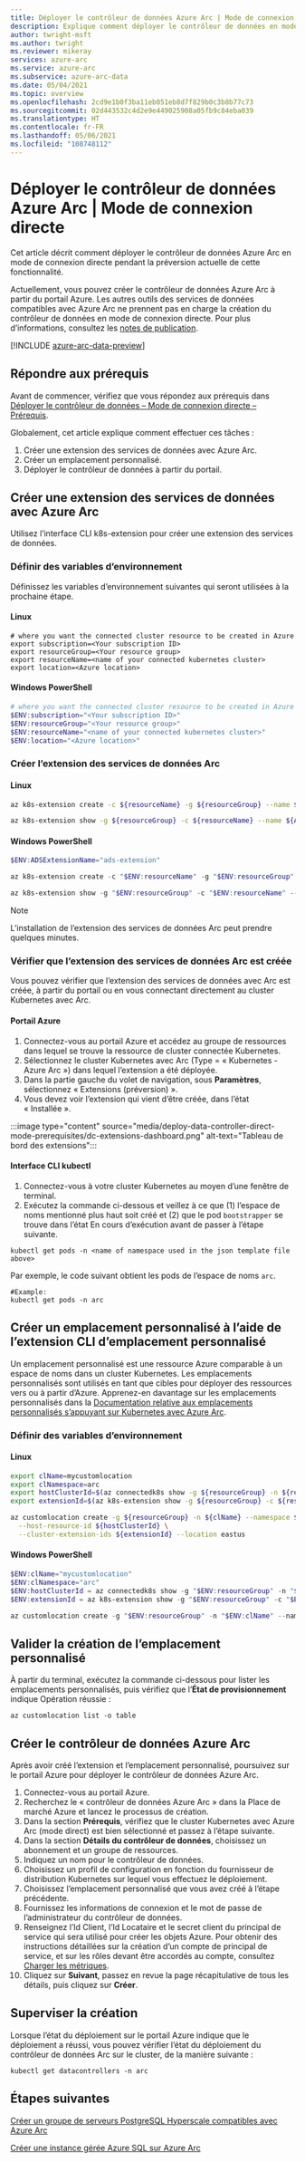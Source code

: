 ```yaml
---
title: Déployer le contrôleur de données Azure Arc | Mode de connexion directe
description: Explique comment déployer le contrôleur de données en mode de connexion directe.
author: twright-msft
ms.author: twright
ms.reviewer: mikeray
services: azure-arc
ms.service: azure-arc
ms.subservice: azure-arc-data
ms.date: 05/04/2021
ms.topic: overview
ms.openlocfilehash: 2cd9e1b0f3ba11eb051eb8d7f829b0c3b8b77c73
ms.sourcegitcommit: 02d443532c4d2e9e449025908a05fb9c84eba039
ms.translationtype: HT
ms.contentlocale: fr-FR
ms.lasthandoff: 05/06/2021
ms.locfileid: "108748112"
---
```

#  <a name="deploy-azure-arc-data-controller--direct-connect-mode"></a>Déployer le contrôleur de données Azure Arc | Mode de connexion directe

Cet article décrit comment déployer le contrôleur de données Azure Arc en mode de connexion directe pendant la préversion actuelle de cette fonctionnalité. 

Actuellement, vous pouvez créer le contrôleur de données Azure Arc à partir du portail Azure. Les autres outils des services de données compatibles avec Azure Arc ne prennent pas en charge la création du contrôleur de données en mode de connexion directe. Pour plus d’informations, consultez les [notes de publication](release-notes.md).

[!INCLUDE [azure-arc-data-preview](../../../includes/azure-arc-data-preview.md)]

## <a name="complete-prerequisites"></a>Répondre aux prérequis

Avant de commencer, vérifiez que vous répondez aux prérequis dans [Déployer le contrôleur de données – Mode de connexion directe – Prérequis](deploy-data-controller-direct-mode-prerequisites.md).

Globalement, cet article explique comment effectuer ces tâches :

1. Créer une extension des services de données avec Azure Arc. 
1. Créer un emplacement personnalisé.
1. Déployer le contrôleur de données à partir du portail.

## <a name="create-an-azure-arc-enabled-data-services-extension"></a>Créer une extension des services de données avec Azure Arc

Utilisez l’interface CLI k8s-extension pour créer une extension des services de données.

### <a name="set-environment-variables"></a>Définir des variables d’environnement

Définissez les variables d’environnement suivantes qui seront utilisées à la prochaine étape.

#### <a name="linux"></a>Linux

``` terminal
# where you want the connected cluster resource to be created in Azure 
export subscription=<Your subscription ID>
export resourceGroup=<Your resource group>
export resourceName=<name of your connected kubernetes cluster>
export location=<Azure location>
```

#### <a name="windows-powershell"></a>Windows PowerShell
``` PowerShell
# where you want the connected cluster resource to be created in Azure 
$ENV:subscription="<Your subscription ID>"
$ENV:resourceGroup="<Your resource group>"
$ENV:resourceName="<name of your connected kubernetes cluster>"
$ENV:location="<Azure location>"
```

### <a name="create-the-arc-data-services-extension"></a>Créer l’extension des services de données Arc

#### <a name="linux"></a>Linux

```bash
az k8s-extension create -c ${resourceName} -g ${resourceGroup} --name ${ADSExtensionName} --cluster-type connectedClusters --extension-type microsoft.arcdataservices --auto-upgrade false --scope cluster --release-namespace arc --config Microsoft.CustomLocation.ServiceAccount=sa-bootstrapper

az k8s-extension show -g ${resourceGroup} -c ${resourceName} --name ${ADSExtensionName} --cluster-type connectedclusters
```

#### <a name="windows-powershell"></a>Windows PowerShell
```PowerShell
$ENV:ADSExtensionName="ads-extension"

az k8s-extension create -c "$ENV:resourceName" -g "$ENV:resourceGroup" --name "$ENV:ADSExtensionName" --cluster-type connectedClusters --extension-type microsoft.arcdataservices --auto-upgrade false --scope cluster --release-namespace arc --config Microsoft.CustomLocation.ServiceAccount=sa-bootstrapper

az k8s-extension show -g "$ENV:resourceGroup" -c "$ENV:resourceName" --name "$ENV:ADSExtensionName" --cluster-type connectedclusters
```

> [!NOTE]
> L’installation de l’extension des services de données Arc peut prendre quelques minutes.

### <a name="verify-the-arc-data-services-extension-is-created"></a>Vérifier que l’extension des services de données Arc est créée

Vous pouvez vérifier que l’extension des services de données avec Arc est créée, à partir du portail ou en vous connectant directement au cluster Kubernetes avec Arc. 

#### <a name="azure-portal"></a>Portail Azure
1. Connectez-vous au portail Azure et accédez au groupe de ressources dans lequel se trouve la ressource de cluster connectée Kubernetes.
1. Sélectionnez le cluster Kubernetes avec Arc (Type = « Kubernetes - Azure Arc ») dans lequel l’extension a été déployée.
1. Dans la partie gauche du volet de navigation, sous **Paramètres**, sélectionnez « Extensions (préversion) ».
1. Vous devez voir l’extension qui vient d’être créée, dans l’état « Installée ».

:::image type="content" source="media/deploy-data-controller-direct-mode-prerequisites/dc-extensions-dashboard.png" alt-text="Tableau de bord des extensions":::

#### <a name="kubectl-cli"></a>Interface CLI kubectl

1. Connectez-vous à votre cluster Kubernetes au moyen d’une fenêtre de terminal.
1. Exécutez la commande ci-dessous et veillez à ce que (1) l’espace de noms mentionné plus haut soit créé et (2) que le pod `bootstrapper` se trouve dans l’état En cours d’exécution avant de passer à l’étape suivante.

``` console
kubectl get pods -n <name of namespace used in the json template file above>
```

Par exemple, le code suivant obtient les pods de l’espace de noms `arc`.

```console
#Example:
kubectl get pods -n arc
```

## <a name="create-a-custom-location-using-custom-location-cli-extension"></a>Créer un emplacement personnalisé à l’aide de l’extension CLI d’emplacement personnalisé

Un emplacement personnalisé est une ressource Azure comparable à un espace de noms dans un cluster Kubernetes.  Les emplacements personnalisés sont utilisés en tant que cibles pour déployer des ressources vers ou à partir d’Azure. Apprenez-en davantage sur les emplacements personnalisés dans la [Documentation relative aux emplacements personnalisés s’appuyant sur Kubernetes avec Azure Arc](../kubernetes/conceptual-custom-locations.md).

### <a name="set-environment-variables"></a>Définir des variables d’environnement

#### <a name="linux"></a>Linux

```bash
export clName=mycustomlocation
export clNamespace=arc
export hostClusterId=$(az connectedk8s show -g ${resourceGroup} -n ${resourceName} --query id -o tsv)
export extensionId=$(az k8s-extension show -g ${resourceGroup} -c ${resourceName} --cluster-type connectedClusters --name ${ADSExtensionName} --query id -o tsv)

az customlocation create -g ${resourceGroup} -n ${clName} --namespace ${clNamespace} \
  --host-resource-id ${hostClusterId} \
  --cluster-extension-ids ${extensionId} --location eastus
```

#### <a name="windows-powershell"></a>Windows PowerShell
```PowerShell
$ENV:clName="mycustomlocation"
$ENV:clNamespace="arc"
$ENV:hostClusterId = az connectedk8s show -g "$ENV:resourceGroup" -n "$ENV:resourceName" --query id -o tsv
$ENV:extensionId = az k8s-extension show -g "$ENV:resourceGroup" -c "$ENV:resourceName" --cluster-type connectedClusters --name "$ENV:ADSExtensionName" --query id -o tsv

az customlocation create -g "$ENV:resourceGroup" -n "$ENV:clName" --namespace "$ENV:clNamespace" --host-resource-id "$ENV:hostClusterId" --cluster-extension-ids "$ENV:extensionId"
```

## <a name="validate--the-custom-location-is-created"></a>Valider la création de l’emplacement personnalisé

À partir du terminal, exécutez la commande ci-dessous pour lister les emplacements personnalisés, puis vérifiez que l’**État de provisionnement** indique Opération réussie :

```azurecli
az customlocation list -o table
```

## <a name="create-the-azure-arc-data-controller"></a>Créer le contrôleur de données Azure Arc

Après avoir créé l’extension et l’emplacement personnalisé, poursuivez sur le portail Azure pour déployer le contrôleur de données Azure Arc.

1. Connectez-vous au portail Azure.
1. Recherchez le « contrôleur de données Azure Arc » dans la Place de marché Azure et lancez le processus de création.
1. Dans la section **Prérequis**, vérifiez que le cluster Kubernetes avec Azure Arc (mode direct) est bien sélectionné et passez à l’étape suivante.
1. Dans la section **Détails du contrôleur de données**, choisissez un abonnement et un groupe de ressources.
1. Indiquez un nom pour le contrôleur de données.
1. Choisissez un profil de configuration en fonction du fournisseur de distribution Kubernetes sur lequel vous effectuez le déploiement.
1. Choisissez l’emplacement personnalisé que vous avez créé à l’étape précédente.
1. Fournissez les informations de connexion et le mot de passe de l’administrateur du contrôleur de données.
1. Renseignez l’Id Client, l’Id Locataire et le secret client du principal de service qui sera utilisé pour créer les objets Azure. Pour obtenir des instructions détaillées sur la création d’un compte de principal de service, et sur les rôles devant être accordés au compte, consultez [Charger les métriques](upload-metrics-and-logs-to-azure-monitor.md).
1. Cliquez sur **Suivant**, passez en revue la page récapitulative de tous les détails, puis cliquez sur **Créer**.

## <a name="monitor-the-creation"></a>Superviser la création

Lorsque l’état du déploiement sur le portail Azure indique que le déploiement a réussi, vous pouvez vérifier l’état du déploiement du contrôleur de données Arc sur le cluster, de la manière suivante :

```console
kubectl get datacontrollers -n arc
```

## <a name="next-steps"></a>Étapes suivantes

[Créer un groupe de serveurs PostgreSQL Hyperscale compatibles avec Azure Arc](create-postgresql-hyperscale-server-group.md)

[Créer une instance gérée Azure SQL sur Azure Arc](create-sql-managed-instance.md)
